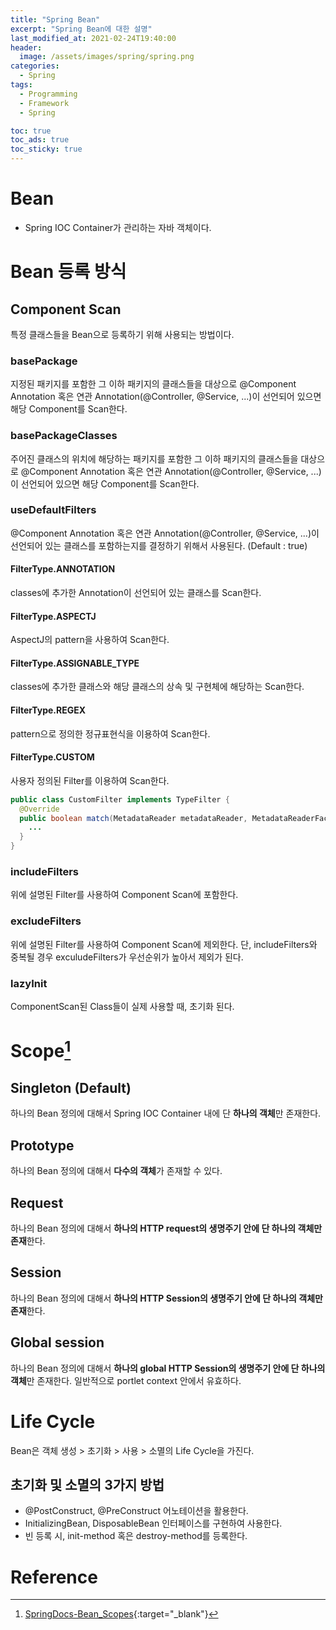 ```yaml
---
title: "Spring Bean"
excerpt: "Spring Bean에 대한 설명"
last_modified_at: 2021-02-24T19:40:00
header:
  image: /assets/images/spring/spring.png
categories:
  - Spring
tags:
  - Programming
  - Framework
  - Spring

toc: true
toc_ads: true
toc_sticky: true
---
```

# Bean
- Spring IOC Container가 관리하는 자바 객체이다.

# Bean 등록 방식
## Component Scan
특정 클래스들을 Bean으로 등록하기 위해 사용되는 방법이다.

### basePackage
지정된 패키지를 포함한 그 이하 패키지의 클래스들을 대상으로 @Component Annotation 혹은 연관 Annotation(@Controller, @Service, ...)이 선언되어 있으면 해당 Component를 Scan한다.

### basePackageClasses
주어진 클래스의 위치에 해당하는 패키지를 포함한 그 이하 패키지의 클래스들을 대상으로 @Component Annotation 혹은 연관 Annotation(@Controller, @Service, ...)이 선언되어 있으면 해당 Component를 Scan한다.

### useDefaultFilters
@Component Annotation 혹은 연관 Annotation(@Controller, @Service, ...)이 선언되어 있는 클래스를 포함하는지를 결정하기 위해서 사용된다. (Default : true)

#### FilterType.ANNOTATION
classes에 추가한 Annotation이 선언되어 있는 클래스를 Scan한다.

#### FilterType.ASPECTJ
AspectJ의 pattern을 사용하여 Scan한다.

#### FilterType.ASSIGNABLE_TYPE
classes에 추가한 클래스와 해당 클래스의 상속 및 구현체에 해당하는 Scan한다.

#### FilterType.REGEX
pattern으로 정의한 정규표현식을 이용하여 Scan한다.

#### FilterType.CUSTOM
사용자 정의된 Filter를 이용하여 Scan한다.

```java
public class CustomFilter implements TypeFilter {
  @Override
  public boolean match(MetadataReader metadataReader, MetadataReaderFactory metadataReaderFactory){
    ...
  }
}
```

### includeFilters
위에 설명된 Filter를 사용하여 Component Scan에 포함한다.

### excludeFilters
위에 설명된 Filter를 사용하여 Component Scan에 제외한다. 단, includeFilters와 중복될 경우 exculudeFilters가 우선순위가 높아서 제외가 된다.

### lazyInit
ComponentScan된 Class들이 실제 사용할 때, 초기화 된다.

# Scope[^Scope]
## Singleton (Default)
하나의 Bean 정의에 대해서 Spring IOC Container 내에 단 <b>하나의 객체</b>만 존재한다.

## Prototype
하나의 Bean 정의에 대해서 <b>다수의 객체</b>가 존재할 수 있다.

## Request
하나의 Bean 정의에 대해서 <b>하나의 HTTP request의 생명주기 안에 단 하나의 객체만 존재</b>한다.

## Session
하나의 Bean 정의에 대해서 <b>하나의 HTTP Session의 생명주기 안에 단 하나의 객체만 존재</b>한다.

## Global session
하나의 Bean 정의에 대해서 <b>하나의 global HTTP Session의 생명주기 안에 단 하나의 객체</b>만 존재한다. 일반적으로 portlet context 안에서 유효하다.

# Life Cycle
Bean은 객체 생성 > 초기화 > 사용 > 소멸의 Life Cycle을 가진다.

## 초기화 및 소멸의 3가지 방법
- @PostConstruct, @PreConstruct 어노테이션을 활용한다.
- InitializingBean, DisposableBean 인터페이스를 구현하여 사용한다.
- 빈 등록 시, init-method 혹은 destroy-method를 등록한다.

# Reference
[^Scope]: [SpringDocs-Bean_Scopes](https://docs.spring.io/spring-framework/docs/5.0.0.M5/spring-framework-reference/html/beans.html#beans-factory-scopes){:target="_blank"}